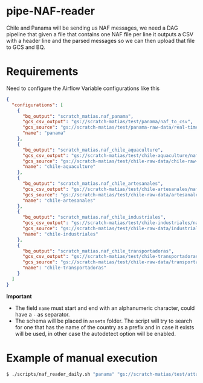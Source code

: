 # pipe-NAF-reader
Chile and Panama will be sending us NAF messages, we need a DAG pipeline that given a file that contains one NAF file per line it outputs a CSV with a header line and the parsed messages so we can then upload that file to GCS and BQ.


# Requirements

Need to configure the Airflow Variable configurations like this

```json
{
  "configurations": [
    {
      "bq_output": "scratch_matias.naf_panama", 
      "gcs_csv_output": "gs://scratch-matias/test/panama/naf_to_csv", 
      "gcs_source": "gs://scratch-matias/test/panama-raw-data/real-time-naf", 
      "name": "panama"
    }, 
    {
      "bq_output": "scratch_matias.naf_chile_aquaculture", 
      "gcs_csv_output": "gs://scratch-matias/test/chile-aquaculture/naf_to_csv", 
      "gcs_source": "gs://scratch-matias/test/chile-raw-data/chile-raw-data-aquaculture/aquaculture", 
      "name": "chile-aquaculture"
    }, 
    {
      "bq_output": "scratch_matias.naf_chile_artesanales", 
      "gcs_csv_output": "gs://scratch-matias/test/chile-artesanales/naf_to_csv", 
      "gcs_source": "gs://scratch-matias/test/chile-raw-data/artesanales", 
      "name": "chile-artesanales"
    }, 
    {
      "bq_output": "scratch_matias.naf_chile_industriales", 
      "gcs_csv_output": "gs://scratch-matias/test/chile-industriales/naf_to_csv", 
      "gcs_source": "gs://scratch-matias/test/chile-raw-data/industriales", 
      "name": "chile-industriales"
    }, 
    {
      "bq_output": "scratch_matias.naf_chile_transportadoras", 
      "gcs_csv_output": "gs://scratch-matias/test/chile-transportadoras/naf_to_csv", 
      "gcs_source": "gs://scratch-matias/test/chile-raw-data/transportadoras", 
      "name": "chile-transportadoras"
    }
  ]
}
```

**Important**
- The field `name` must start and end with an alphanumeric character, could have a `-` as separator.
- The schema will be placed in `assets` folder. The script will try to search for one that has the name of the country as a prefix and in case it exists will be used, in other case the autodetect option will be enabled.


# Example of manual execution

```bash
$ ./scripts/naf_reader_daily.sh "panama" "gs://scratch-matias/test/attachments" "gs://scratch-matias/test/panama/naf_to_csv" "scratch_matias.naf_panama" "2019-04-17"```

